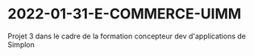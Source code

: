 # 2022-01-31-E-COMMERCE-UIMM
Projet 3 dans le cadre de la formation concepteur dev d'applications de Simplon
